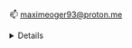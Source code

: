 
📫 maximeoger93@proton.me

<details>
  <sumary>Mon parcours</>
     Tout à commencé après l'obtention de mon bac STI2D au lycée l'Essouriau en françe dans le 91. J'ai poursui mes etudes dans une lisence d'etude européenne et internationalle à l'université de saint quentin en yuvelinnes. Au bout de 6 mois, je me suis rendu compte que j'étais loin de ce que je voulais vraiment faire et j'ai décidé d'arrêter.

Je me reprends. Et décide de me lancer dans le graphisme, dans une école parisienne. Ça m'a plus, mais rapidement, je me découvre une certaine curiosité pour les interfaces et le webdesign. Et puis pour les pages HTML. Je trouvais qu'il y avait quelque chose de beau dans cette manière de décrire le code source d'une page web de manière sémantique, et puis le CSS, ce condensé de règles pour styliser la page et lui donner une véritable apparence stylée. Pour JavaScript. Pour moi c'était totalement inconnu, mais je me trouvais fasciné par ce langage que je découvrais à peine et qui me permettais de faire des animations basiques mais ô combien réjouissantes pour moi qui n'étais que débutant à l'époque..

Quelques mois après ma formation, je rentre en CDI dans une boutique de jeux de société en tant que vendeur et webdesigner ou je m'occupais de refaire le site e commerce sous prestashop en partenariat avec une agence web basée à Boulgone. Une expérience intéressante, mais je sentais rapidement que je manquais de compétence pour produire un travail de qualité.

Je décide donc qu'il est tant de reprendre des études solides dans le développement web. Je m'inscris chez Hetic pour un cursus de 3 ans. Première année intensive pour nous former sur les technos qui allaient me permettre de trouver un contrat d'alternance dans une boite. Beaucoup de projets de groupe, des rencontres sympathiques avec d'autres passionnés du domaine avec des appétences différentes. C'était plutôt cool mais souvent intense. À la fin de cette année, je décroche mon premier contrat en tant que développeur junior dans une start-up qui développe une marketplace dans le milieu de la restauration...
</details>
<!---
maximeoger/maximeoger is a ✨ special ✨ repository because its `README.md` (this file) appears on your GitHub profile.
You can click the Preview link to take a look at your changes.
--->

